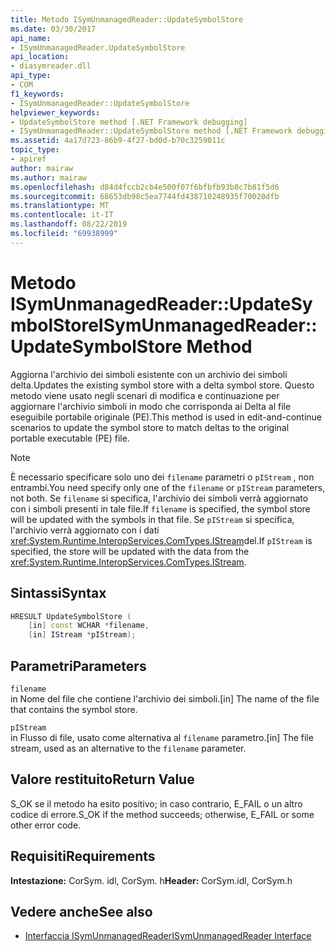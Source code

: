 ```yaml
---
title: Metodo ISymUnmanagedReader::UpdateSymbolStore
ms.date: 03/30/2017
api_name:
- ISymUnmanagedReader.UpdateSymbolStore
api_location:
- diasymreader.dll
api_type:
- COM
f1_keywords:
- ISymUnmanagedReader::UpdateSymbolStore
helpviewer_keywords:
- UpdateSymbolStore method [.NET Framework debugging]
- ISymUnmanagedReader::UpdateSymbolStore method [.NET Framework debugging]
ms.assetid: 4a17d723-86b9-4f27-bd0d-b70c3259011c
topic_type:
- apiref
author: mairaw
ms.author: mairaw
ms.openlocfilehash: d84d4fccb2cb4e500f07f6bfbfb93b8c7b81f5d6
ms.sourcegitcommit: 68653db98c5ea7744fd438710248935f70020dfb
ms.translationtype: MT
ms.contentlocale: it-IT
ms.lasthandoff: 08/22/2019
ms.locfileid: "69938999"
---
```

# <a name="isymunmanagedreaderupdatesymbolstore-method"></a><span data-ttu-id="ee999-102">Metodo ISymUnmanagedReader::UpdateSymbolStore</span><span class="sxs-lookup"><span data-stu-id="ee999-102">ISymUnmanagedReader::UpdateSymbolStore Method</span></span>
<span data-ttu-id="ee999-103">Aggiorna l'archivio dei simboli esistente con un archivio dei simboli delta.</span><span class="sxs-lookup"><span data-stu-id="ee999-103">Updates the existing symbol store with a delta symbol store.</span></span> <span data-ttu-id="ee999-104">Questo metodo viene usato negli scenari di modifica e continuazione per aggiornare l'archivio simboli in modo che corrisponda ai Delta al file eseguibile portabile originale (PE).</span><span class="sxs-lookup"><span data-stu-id="ee999-104">This method is used in edit-and-continue scenarios to update the symbol store to match deltas to the original portable executable (PE) file.</span></span>  
  
> [!NOTE]
> <span data-ttu-id="ee999-105">È necessario specificare solo uno dei `filename` parametri o `pIStream` , non entrambi.</span><span class="sxs-lookup"><span data-stu-id="ee999-105">You need specify only one of the `filename` or `pIStream` parameters, not both.</span></span> <span data-ttu-id="ee999-106">Se `filename` si specifica, l'archivio dei simboli verrà aggiornato con i simboli presenti in tale file.</span><span class="sxs-lookup"><span data-stu-id="ee999-106">If `filename` is specified, the symbol store will be updated with the symbols in that file.</span></span> <span data-ttu-id="ee999-107">Se `pIStream` si specifica, l'archivio verrà aggiornato con i dati <xref:System.Runtime.InteropServices.ComTypes.IStream>del.</span><span class="sxs-lookup"><span data-stu-id="ee999-107">If `pIStream` is specified, the store will be updated with the data from the <xref:System.Runtime.InteropServices.ComTypes.IStream>.</span></span>  
  
## <a name="syntax"></a><span data-ttu-id="ee999-108">Sintassi</span><span class="sxs-lookup"><span data-stu-id="ee999-108">Syntax</span></span>  
  
```cpp  
HRESULT UpdateSymbolStore (  
    [in] const WCHAR *filename,  
    [in] IStream *pIStream);  
```  
  
## <a name="parameters"></a><span data-ttu-id="ee999-109">Parametri</span><span class="sxs-lookup"><span data-stu-id="ee999-109">Parameters</span></span>  
 `filename`  
 <span data-ttu-id="ee999-110">in Nome del file che contiene l'archivio dei simboli.</span><span class="sxs-lookup"><span data-stu-id="ee999-110">[in] The name of the file that contains the symbol store.</span></span>  
  
 `pIStream`  
 <span data-ttu-id="ee999-111">in Flusso di file, usato come alternativa al `filename` parametro.</span><span class="sxs-lookup"><span data-stu-id="ee999-111">[in] The file stream, used as an alternative to the `filename` parameter.</span></span>  
  
## <a name="return-value"></a><span data-ttu-id="ee999-112">Valore restituito</span><span class="sxs-lookup"><span data-stu-id="ee999-112">Return Value</span></span>  
 <span data-ttu-id="ee999-113">S_OK se il metodo ha esito positivo; in caso contrario, E_FAIL o un altro codice di errore.</span><span class="sxs-lookup"><span data-stu-id="ee999-113">S_OK if the method succeeds; otherwise, E_FAIL or some other error code.</span></span>  
  
## <a name="requirements"></a><span data-ttu-id="ee999-114">Requisiti</span><span class="sxs-lookup"><span data-stu-id="ee999-114">Requirements</span></span>  
 <span data-ttu-id="ee999-115">**Intestazione:** CorSym. idl, CorSym. h</span><span class="sxs-lookup"><span data-stu-id="ee999-115">**Header:** CorSym.idl, CorSym.h</span></span>  
  
## <a name="see-also"></a><span data-ttu-id="ee999-116">Vedere anche</span><span class="sxs-lookup"><span data-stu-id="ee999-116">See also</span></span>

- [<span data-ttu-id="ee999-117">Interfaccia ISymUnmanagedReader</span><span class="sxs-lookup"><span data-stu-id="ee999-117">ISymUnmanagedReader Interface</span></span>](../../../../docs/framework/unmanaged-api/diagnostics/isymunmanagedreader-interface.md)
